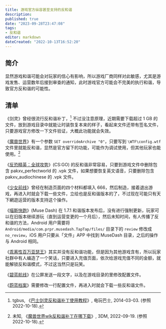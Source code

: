 ```yaml
---
title: 游戏官方纵容甚至支持的反和谐
description:
published: true
date: "2023-09-28T23:47:08"
tags:
- 反和谐
editor: markdown
dateCreated: "2022-10-13T16:52:20"
---
```


## 简介

显然游戏和谐可能会对玩家的信心有影响，所以游戏厂商同样对此敏感，尤其是游戏发售、运营数年后接到审查的通知，此时游戏官方可能会不完美的执行和谐，导致官方反和谐的可能性。

## 清单

《剑灵》曾经很流行反和谐补丁，[^246958] 不过没注意原理，近期需要下载超过 1 GB 的文件，放到游戏目录中就能让时装恢复本来的样子，看起来文件还带有签名文件，只要游戏官方修改一下文件验证，大概此功能就会失效。

[^246958]: tgbus, 《[巴士剑灵反和谐补丁使用教程](https://web.archive.org/web/20220119071053/http://bns.tgbus.com/news/246958.shtml)》, 电玩巴士, 2014-03-03. (参照 2022-10-18).

《[魔兽世界](/game/魔兽世界.md)》有一个参数 `SET overrideArchive "0"`，只要写到 `\WTF\config.wtf` 文件里就能反和谐，显然是官方留下的功能，可能作为调试使用，但其他玩家也能使用。[^202277]

[^202277]: 未知, 《[魔兽世界wlk反和谐补丁在哪下载](https://web.archive.org/web/20221018015217/https://ol.3dmgame.com/gl/202277.html)》, 3DM, 2022-09-19. (参照 2022-10-18).

《[反恐精英：全球攻势](/game/CSGO.md)》(CS:GO) 的反和谐非常容易，只要到游戏文件中删除包含 pakxv_perfectworld 的 .vpk 文件，如果想要恢复英文语音，只要删除包含 pakxv_audiochinese 的 .vpk 文件。

《[少女前线](/game/少女前线.md)》曾经在制造页面的四个材料都填入 666，然后制造，接着退出游戏，再进入时就会下载一些文件，立绘也是反和谐版本的了，不过现在可能只有天下網遊运营的版本支持这个操作。

《[喵斯快跑](/game/Muse_Dash.md)》(Muse Dash) 在 1.7.1 和谐版本发布后，没有进行强制更新，玩家可以在旧版本继续游玩（直到运营变更的一个月后），然后未知时间，有人传播了反和谐的方法，Android 用户需要将 `Android/media/com.prpr.musedash.TapTap/files/` 目录下的 `review`  修改成 `no_review`，iOS 用户只要从「文件」APP 中找到 MuseDash 目录，之后的操作与 Android 相同。

《[乖离性百万亚瑟王](/game/乖离性百万亚瑟王.md)》其实并没有反和谐功能，但是因为其他游戏含有，所以玩家社群中有人编造了一个笑话，只要进入充值页面，依次给游戏充值不同的金额，就能解锁反和谐模式，不过这当然只是玩笑。

《[碧蓝航线](/game/碧蓝航线.md#官方反和谐)》在公屏发送一段文字，以及在游戏目录的里修改配置文件。

《[蔚蓝档案](/game/Blue_Archive.md#官方反和谐)》需要修改一行配置文件，再进入时就会下载一些反和谐文件。

